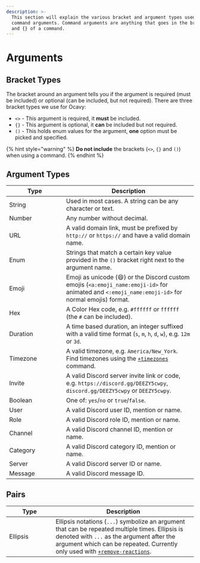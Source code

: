 ```yaml
---
description: >-
  This section will explain the various bracket and argument types used for
  command arguments. Command arguments are anything that goes in the brackets <>
  and {} of a command.
---
```


# Arguments

## Bracket Types

The bracket around an argument tells you if the argument is required (must be included) or optional (can be included, but not required). There are three bracket types we use for Ocavy:

* `<>` - This argument is required, it **must** be included.
* `{}` - This argument is optional, it **can** be included but not required.
* `()` - This holds enum values for the argument, **one** option must be picked and specified.

{% hint style="warning" %}
**Do not include** the brackets (`<>`, `{}` and `()`) when using a command.
{% endhint %}

## Argument Types

<table><thead><tr><th width="137">Type</th><th>Description</th></tr></thead><tbody><tr><td>String</td><td>Used in most cases. A string can be any character or text.</td></tr><tr><td>Number</td><td>Any number without decimal.</td></tr><tr><td>URL</td><td>A valid domain link, must be prefixed by <code>http://</code> or <code>https://</code> and have a valid domain name.</td></tr><tr><td>Enum</td><td>Strings that match a certain key value provided in the <code>()</code> bracket right next to the argument name.</td></tr><tr><td>Emoji</td><td>Emoji as unicode (😄) or the Discord custom emojis (<code>&#x3C;a:emoji_name:emoji-id></code> for animated and <code>&#x3C;:emoji_name:emoji-id></code> for normal emojis) format.</td></tr><tr><td>Hex</td><td>A Color Hex code, e.g. <code>#ffffff</code> or <code>ffffff</code> (the <code>#</code> can be included).</td></tr><tr><td>Duration</td><td>A time based duration, an integer suffixed with a valid time format (<code>s</code>, <code>m</code>, <code>h</code>, <code>d</code>, <code>w</code>), e.g. <code>12m</code> or <code>3d</code>.</td></tr><tr><td>Timezone</td><td>A valid timezone, e.g. <code>America/New_York</code>. Find timezones using the <a href="commands/utility/+timezones.md"><code>+timezones</code></a> command.</td></tr><tr><td>Invite</td><td>A valid Discord server invite link or code, e.g. <code>https://discord.gg/DEEZY5cwpy</code>, <code>discord.gg/DEEZY5cwpy</code> or <code>DEEZY5cwpy</code>.</td></tr><tr><td>Boolean</td><td>One of: <code>yes</code>/<code>no</code> or <code>true</code>/<code>false</code>.</td></tr><tr><td>User</td><td>A valid Discord user ID, mention or name.</td></tr><tr><td>Role</td><td>A valid Discord role ID, mention or name.</td></tr><tr><td>Channel</td><td>A valid Discord channel ID, mention or name.</td></tr><tr><td>Category</td><td>A valid Discord category ID, mention or name.</td></tr><tr><td>Server</td><td>A valid Discord server ID or name.</td></tr><tr><td>Message</td><td>A valid Discord message ID.</td></tr></tbody></table>

## Pairs

<table><thead><tr><th width="109">Type</th><th>Description</th></tr></thead><tbody><tr><td>Ellipsis</td><td>Ellipsis notations (<code>...</code>) symbolize an argument that can be repeated multiple times. Ellipsis is denoted with <code>...</code> as the argument after the argument which can be repeated. Currently only used with <a href="commands/moderation/+remove-reactions.md"><code>+remove-reactions</code></a>.</td></tr></tbody></table>
